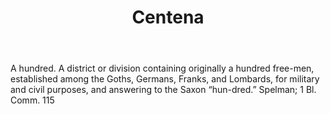 ---
title: Centena
letter: C
permalink: "/definitions/bld-centena.html"
body: A hundred. A district or division containing originally a hundred free-men,
  established among the Goths, Germans, Franks, and Lombards, for military and civil
  purposes, and answering to the Saxon “hun-dred.” Spelman; 1 Bl. Comm. 115
published_at: '2018-07-07'
source: Black's Law Dictionary 2nd Ed (1910)
layout: post
---